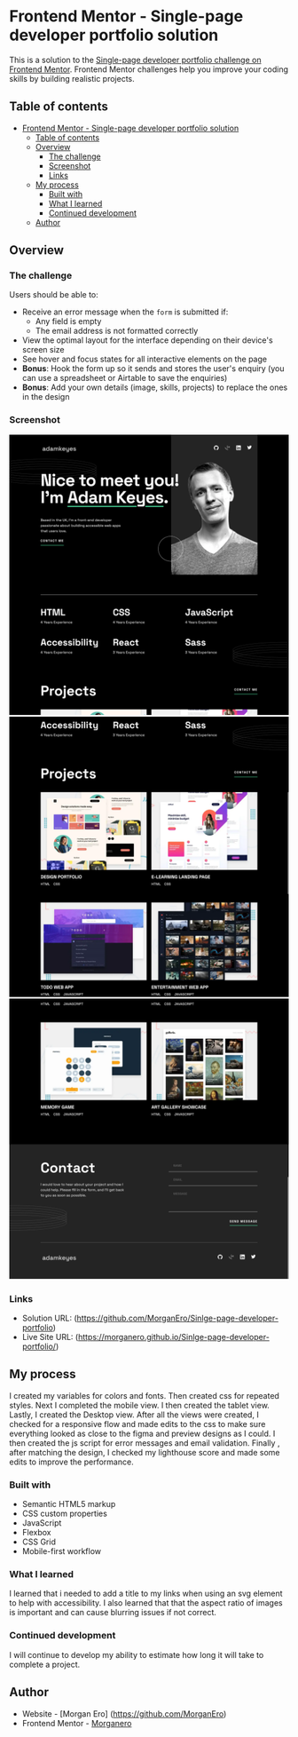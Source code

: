 # Frontend Mentor - Single-page developer portfolio solution

This is a solution to the [Single-page developer portfolio challenge on Frontend Mentor](https://www.frontendmentor.io/challenges/singlepage-developer-portfolio-bBVj2ZPi-x). Frontend Mentor challenges help you improve your coding skills by building realistic projects.

## Table of contents

- [Frontend Mentor - Single-page developer portfolio solution](#frontend-mentor---single-page-developer-portfolio-solution)
  - [Table of contents](#table-of-contents)
  - [Overview](#overview)
    - [The challenge](#the-challenge)
    - [Screenshot](#screenshot)
    - [Links](#links)
  - [My process](#my-process)
    - [Built with](#built-with)
    - [What I learned](#what-i-learned)
    - [Continued development](#continued-development)
  - [Author](#author)

## Overview

### The challenge

Users should be able to:

- Receive an error message when the `form` is submitted if:
  - Any field is empty
  - The email address is not formatted correctly
- View the optimal layout for the interface depending on their device's screen size
- See hover and focus states for all interactive elements on the page
- **Bonus**: Hook the form up so it sends and stores the user's enquiry (you can use a spreadsheet or Airtable to save the enquiries)
- **Bonus**: Add your own details (image, skills, projects) to replace the ones in the design

### Screenshot

![](/assets/images/Screen%20Shot%202024-05-04%20at%2019.04.00.png)
![](/assets/images/Screen%20Shot%202024-05-04%20at%2019.04.22.png)
![](/assets/images/Screen%20Shot%202024-05-04%20at%2019.07.27.png)

### Links

- Solution URL: (https://github.com/MorganEro/Sinlge-page-developer-portfolio)
- Live Site URL: (https://morganero.github.io/Sinlge-page-developer-portfolio/)

## My process

I created my variables for colors and fonts. Then created css for repeated styles.
Next I completed the mobile view. I then created the tablet view. Lastly, I created the Desktop view. After all the views were created, I checked for a responsive flow and made edits to the css to make sure everything looked as close to the figma and preview designs as I could. I then created the js script for error messages and email validation. Finally , after matching the design, I checked my lighthouse score and made some edits to improve the performance.

### Built with

- Semantic HTML5 markup
- CSS custom properties
- JavaScript
- Flexbox
- CSS Grid
- Mobile-first workflow

### What I learned

I learned that i needed to add a title to my links when using an svg element to help with accessibility. I also learned that that the aspect ratio of images is important and can cause blurring issues if not correct.

### Continued development

I will continue to develop my ability to estimate how long it will take to complete a project.

## Author

- Website - [Morgan Ero] (https://github.com/MorganEro)
- Frontend Mentor - [Morganero](https://www.frontendmentor.io/profile/MorganEro)
